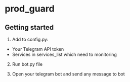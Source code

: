 # prod_guard



## Getting started

1. Add to config.py:

  - Your Telegram API token
  - Services in services_list which need to monitoring

2. Run bot.py file

3. Open your telegram bot and send any message to bot